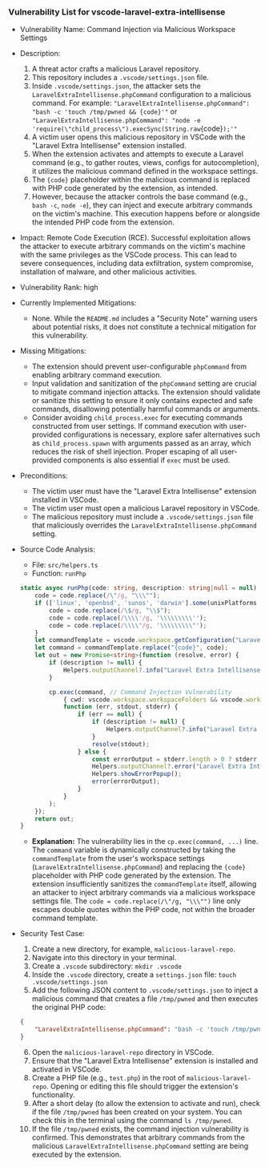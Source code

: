 ### Vulnerability List for vscode-laravel-extra-intellisense

* Vulnerability Name: Command Injection via Malicious Workspace Settings
* Description:
    1. A threat actor crafts a malicious Laravel repository.
    2. This repository includes a `.vscode/settings.json` file.
    3. Inside `.vscode/settings.json`, the attacker sets the `LaravelExtraIntellisense.phpCommand` configuration to a malicious command. For example: `"LaravelExtraIntellisense.phpCommand": "bash -c 'touch /tmp/pwned && {code}'"` or `"LaravelExtraIntellisense.phpCommand": "node -e 'require(\"child_process\").execSync(String.raw`{code}`);'"`
    4. A victim user opens this malicious repository in VSCode with the "Laravel Extra Intellisense" extension installed.
    5. When the extension activates and attempts to execute a Laravel command (e.g., to gather routes, views, configs for autocompletion), it utilizes the malicious command defined in the workspace settings.
    6. The `{code}` placeholder within the malicious command is replaced with PHP code generated by the extension, as intended.
    7. However, because the attacker controls the base command (e.g., `bash -c`, `node -e`), they can inject and execute arbitrary commands on the victim's machine. This execution happens before or alongside the intended PHP code from the extension.
* Impact:
    Remote Code Execution (RCE). Successful exploitation allows the attacker to execute arbitrary commands on the victim's machine with the same privileges as the VSCode process. This can lead to severe consequences, including data exfiltration, system compromise, installation of malware, and other malicious activities.
* Vulnerability Rank: high
* Currently Implemented Mitigations:
    - None. While the `README.md` includes a "Security Note" warning users about potential risks, it does not constitute a technical mitigation for this vulnerability.
* Missing Mitigations:
    - The extension should prevent user-configurable `phpCommand` from enabling arbitrary command execution.
    - Input validation and sanitization of the `phpCommand` setting are crucial to mitigate command injection attacks. The extension should validate or sanitize this setting to ensure it only contains expected and safe commands, disallowing potentially harmful commands or arguments.
    - Consider avoiding `child_process.exec` for executing commands constructed from user settings. If command execution with user-provided configurations is necessary, explore safer alternatives such as `child_process.spawn` with arguments passed as an array, which reduces the risk of shell injection. Proper escaping of all user-provided components is also essential if `exec` must be used.
* Preconditions:
    - The victim user must have the "Laravel Extra Intellisense" extension installed in VSCode.
    - The victim user must open a malicious Laravel repository in VSCode.
    - The malicious repository must include a `.vscode/settings.json` file that maliciously overrides the `LaravelExtraIntellisense.phpCommand` setting.
* Source Code Analysis:
    - File: `src/helpers.ts`
    - Function: `runPhp`
    ```typescript
    static async runPhp(code: string, description: string|null = null) : Promise<string> {
        code = code.replace(/\"/g, "\\\"");
        if (['linux', 'openbsd', 'sunos', 'darwin'].some(unixPlatforms => os.platform().includes(unixPlatforms))) {
            code = code.replace(/\$/g, "\\$");
            code = code.replace(/\\\\'/g, '\\\\\\\\\'');
            code = code.replace(/\\\\"/g, '\\\\\\\\\"');
        }
        let commandTemplate = vscode.workspace.getConfiguration("LaravelExtraIntellisense").get<string>('phpCommand') ?? "php -r \"{code}\"";
        let command = commandTemplate.replace("{code}", code);
        let out = new Promise<string>(function (resolve, error) {
            if (description != null) {
                Helpers.outputChannel?.info("Laravel Extra Intellisense command started: " + description);
            }

            cp.exec(command, // Command Injection Vulnerability
                { cwd: vscode.workspace.workspaceFolders && vscode.workspace.workspaceFolders.length > 0 ? vscode.workspace.workspaceFolders[0].uri.fsPath : undefined },
                function (err, stdout, stderr) {
                    if (err == null) {
                        if (description != null) {
                            Helpers.outputChannel?.info("Laravel Extra Intellisense Resolved: " + description);
                        }
                        resolve(stdout);
                    } else {
                        const errorOutput = stderr.length > 0 ? stderr : stdout;
                        Helpers.outputChannel?.error("Laravel Extra Intellisense Error:\n " + (description ?? '') + '\n\n' + errorOutput);
                        Helpers.showErrorPopup();
                        error(errorOutput);
                    }
                }
            );
        });
        return out;
    }
    ```
    - **Explanation:** The vulnerability lies in the `cp.exec(command, ...)` line. The `command` variable is dynamically constructed by taking the `commandTemplate` from the user's workspace settings (`LaravelExtraIntellisense.phpCommand`) and replacing the `{code}` placeholder with PHP code generated by the extension. The extension insufficiently sanitizes the `commandTemplate` itself, allowing an attacker to inject arbitrary commands via a malicious workspace settings file. The `code = code.replace(/\"/g, "\\\"")` line only escapes double quotes within the PHP code, not within the broader command template.

* Security Test Case:
    1. Create a new directory, for example, `malicious-laravel-repo`.
    2. Navigate into this directory in your terminal.
    3. Create a `.vscode` subdirectory: `mkdir .vscode`
    4. Inside the `.vscode` directory, create a `settings.json` file: `touch .vscode/settings.json`
    5. Add the following JSON content to `.vscode/settings.json` to inject a malicious command that creates a file `/tmp/pwned` and then executes the original PHP code:
    ```json
    {
        "LaravelExtraIntellisense.phpCommand": "bash -c 'touch /tmp/pwned && {code}'"
    }
    ```
    6. Open the `malicious-laravel-repo` directory in VSCode.
    7. Ensure that the "Laravel Extra Intellisense" extension is installed and activated in VSCode.
    8. Create a PHP file (e.g., `test.php`) in the root of `malicious-laravel-repo`. Opening or editing this file should trigger the extension's functionality.
    9. After a short delay (to allow the extension to activate and run), check if the file `/tmp/pwned` has been created on your system. You can check this in the terminal using the command `ls /tmp/pwned`.
    10. If the file `/tmp/pwned` exists, the command injection vulnerability is confirmed. This demonstrates that arbitrary commands from the malicious `LaravelExtraIntellisense.phpCommand` setting are being executed by the extension.
